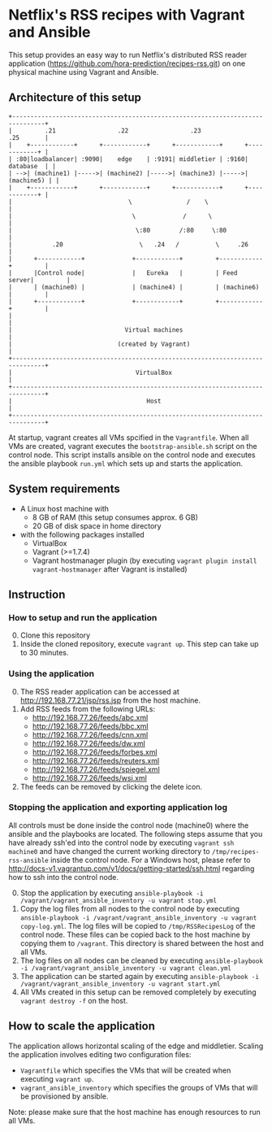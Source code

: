 # Netflix's RSS recipes with Vagrant and Ansible
This setup provides an easy way to run Netflix's distributed RSS reader application (https://github.com/hora-prediction/recipes-rss.git) on one physical machine using Vagrant and Ansible.

## Architecture of this setup

    +-------------------------------------------------------------------------------+
    |         .21                 .22                 .23                 .25       |
    |    +------------+      +------------+      +------------+      +------------+ |
    | :80|loadbalancer| :9090|    edge    | :9191| middletier | :9160|  database  | |
    | -->| (machine1) |----->| (machine2) |----->| (machine3) |----->| (machine5) | |
    |    +------------+      +------------+      +------------+      +------------+ |
    |                                \               /    \                         |
    |                                 \             /      \                        |
    |                                  \:80        /:80     \:80                    |
    |           .20                     \   .24   /          \     .26              |
    |      +------------+             +------------+         +------------+         |
    |      |Control node|             |   Eureka   |         | Feed server|         |
    |      | (machine0) |             | (machine4) |         | (machine6) |         |
    |      +------------+             +------------+         +------------+         |
    |                                                                               |
    |                               Virtual machines                                |
    |                             (created by Vagrant)                              |
    +-------------------------------------------------------------------------------+
    |                                  VirtualBox                                   |
    +-------------------------------------------------------------------------------+
    |                                     Host                                      |
    +-------------------------------------------------------------------------------+

At startup, vagrant creates all VMs spcified in the ```Vagrantfile```. When all VMs are created, vagrant executes the ```bootstrap-ansible.sh``` script on the control node. This script installs ansible on the control node and executes the ansible playbook ```run.yml``` which sets up and starts the application.

## System requirements
- A Linux host machine with
   - 8 GB of RAM (this setup consumes approx. 6 GB)
   - 20 GB of disk space in home directory
- with the following packages installed
   - VirtualBox
   - Vagrant (>=1.7.4)
   - Vagrant hostmanager plugin (by executing ```vagrant plugin install vagrant-hostmanager``` after Vagrant is installed)

## Instruction

### How to setup and run the application
0. Clone this repository
0. Inside the cloned repository, execute ```vagrant up```. This step can take up to 30 minutes.

### Using the application
0. The RSS reader application can be accessed at http://192.168.77.21/jsp/rss.jsp from the host machine.
0. Add RSS feeds from the following URLs:
   - http://192.168.77.26/feeds/abc.xml
   - http://192.168.77.26/feeds/bbc.xml
   - http://192.168.77.26/feeds/cnn.xml
   - http://192.168.77.26/feeds/dw.xml
   - http://192.168.77.26/feeds/forbes.xml
   - http://192.168.77.26/feeds/reuters.xml
   - http://192.168.77.26/feeds/spiegel.xml
   - http://192.168.77.26/feeds/wsj.xml
0. The feeds can be removed by clicking the delete icon.

### Stopping the application and exporting application log
All controls must be done inside the control node (machine0) where the ansible and the playbooks are located. The following steps assume that you have already ssh'ed into the control node by executing ```vagrant ssh machine0``` and have changed the current working directory to ```/tmp/recipes-rss-ansible``` inside the control node. For a Windows host, please refer to http://docs-v1.vagrantup.com/v1/docs/getting-started/ssh.html regarding how to ssh into the control node.

0. Stop the application by executing
```ansible-playbook -i /vagrant/vagrant_ansible_inventory -u vagrant stop.yml```
0. Copy the log files from all nodes to the control node by executing
```ansible-playbook -i /vagrant/vagrant_ansible_inventory -u vagrant copy-log.yml```.
The log files will be copied to ```/tmp/RSSRecipesLog``` of the control node.
These files can be copied back to the host machine by copying them to ```/vagrant```.
This directory is shared between the host and all VMs.
0. The log files on all nodes can be cleaned by executing
```ansible-playbook -i /vagrant/vagrant_ansible_inventory -u vagrant clean.yml```
0. The application can be started again by executing
```ansible-playbook -i /vagrant/vagrant_ansible_inventory -u vagrant start.yml```
0. All VMs created in this setup can be removed completely by executing ```vagrant destroy -f``` on the host.

## How to scale the application
The application allows horizontal scaling of the edge and middletier. Scaling the application involves editing two configuration files:
- ```Vagrantfile``` which specifies the VMs that will be created when executing ```vagrant up```.
- ```vagrant_ansible_inventory``` which specifies the groups of VMs that will be provisioned by ansible.

Note: please make sure that the host machine has enough resources to run all VMs.
